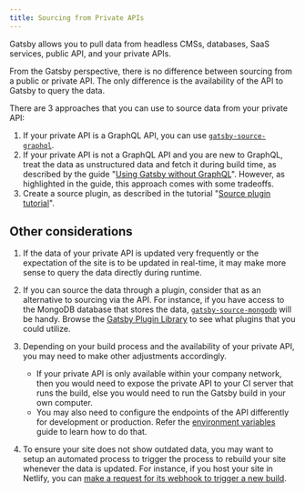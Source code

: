 ```yaml
---
title: Sourcing from Private APIs
---
```


Gatsby allows you to pull data from headless CMSs, databases, SaaS services, public API, and your private APIs.

From the Gatsby perspective, there is no difference between sourcing from a public or private API. The only difference is the availability of the API to Gatsby to query the data.

There are 3 approaches that you can use to source data from your private API:

1.  If your private API is a GraphQL API, you can use [`gatsby-source-graphql`](/packages/gatsby-source-graphql/).
2.  If your private API is not a GraphQL API and you are new to GraphQL, treat the data as unstructured data and fetch it during build time, as described by the guide "[Using Gatsby without GraphQL](/docs/using-gatsby-without-graphql/)". However, as highlighted in the guide, this approach comes with some tradeoffs.
3.  Create a source plugin, as described in the tutorial "[Source plugin tutorial](/docs/pixabay-source-plugin-tutorial/)".

## Other considerations

1.  If the data of your private API is updated very frequently or the expectation of the site is to be updated in real-time, it may make more sense to query the data directly during runtime.

2.  If you can source the data through a plugin, consider that as an alternative to sourcing via the API. For instance, if you have access to the MongoDB database that stores the data, [`gatsby-source-mongodb`](/packages/gatsby-source-mongodb/) will be handy. Browse the [Gatsby Plugin Library](/plugins/) to see what plugins that you could utilize.

3.  Depending on your build process and the availability of your private API, you may need to make other adjustments accordingly.

    -   If your private API is only available within your company network, then you would need to expose the private API to your CI server that runs the build, else you would need to run the Gatsby build in your own computer.
    -   You may also need to configure the endpoints of the API differently for development or production. Refer the [environment variables](/docs/environment-variables/) guide to learn how to do that.

4.  To ensure your site does not show outdated data, you may want to setup an automated process to trigger the process to rebuild your site whenever the data is updated. For instance, if you host your site in Netlify, you can [make a request for its webhook to trigger a new build](https://www.netlify.com/docs/webhooks/).
